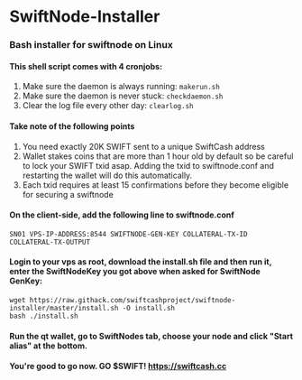 # SwiftNode-Installer
### Bash installer for swiftnode on Linux

#### This shell script comes with 4 cronjobs: 
1. Make sure the daemon is always running: `makerun.sh`
2. Make sure the daemon is never stuck: `checkdaemon.sh`
3. Clear the log file every other day: `clearlog.sh`

#### Take note of the following points
1. You need exactly 20K SWIFT sent to a unique SwiftCash address
2. Wallet stakes coins that are more than 1 hour old by default so be careful to lock your SWIFT txid asap. Adding the txid to swiftnode.conf and restarting the wallet will do this automatically.
3. Each txid requires at least 15 confirmations before they become eligible for securing a swiftnode

#### On the client-side, add the following line to swiftnode.conf

`SN01 VPS-IP-ADDRESS:8544 SWIFTNODE-GEN-KEY COLLATERAL-TX-ID COLLATERAL-TX-OUTPUT`

#### Login to your vps as root, download the install.sh file and then run it, enter the SwiftNodeKey you got above when asked for SwiftNode GenKey:
```
wget https://raw.githack.com/swiftcashproject/swiftnode-installer/master/install.sh -O install.sh
bash ./install.sh
```

#### Run the qt wallet, go to SwiftNodes tab, choose your node and click "Start alias" at the bottom.

#### You're good to go now. GO $SWIFT! https://swiftcash.cc
